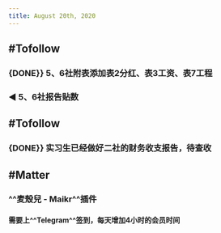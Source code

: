 ```yaml
---
title: August 20th, 2020
---
```


## #Tofollow
### {DONE}} 5、6社附表添加表2分红、表3工资、表7工程

### ◀ 5、6社报告贴数

## #Tofollow
### {DONE}} 实习生已经做好二社的财务收支报告，待查收

## #Matter
### ^^麦殼兒 - Maikr^^插件
#### 需要上^^Telegram^^签到，每天增加4小时的会员时间
